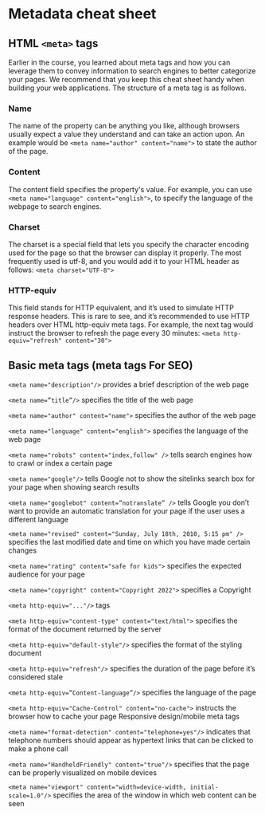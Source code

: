 # Metadata cheat sheet

## HTML `<meta>` tags 

Earlier in the course, you learned about meta tags and how you can leverage them to convey information to search engines to better categorize your pages. We recommend that you keep this cheat sheet handy when building your web applications. The structure of a meta tag is as follows.

### Name 

The name of the property can be anything you like, although browsers usually expect a value they understand and can take an action upon. An example would be `<meta name="author" content="name">` to state the author of the page. 



### Content 


The content field specifies the property's value. For example, you can use `<meta name="language" content="english">`, to specify the language of the webpage to search engines. 



### Charset 


The charset is a special field that lets you specify the character encoding used for the page so that the browser can display it properly. The most frequently used is utf-8, and you would add it to your HTML header as follows: `<meta charset="UTF-8">`  



### HTTP-equiv 


This field stands for HTTP equivalent, and it’s used to simulate HTTP response headers. This is rare to see, and it’s recommended to use HTTP headers over HTML http-equiv meta tags. For example, the next tag would instruct the browser to refresh the page every 30 minutes: `<meta http-equiv="refresh" content="30">` 

## Basic meta tags (meta tags For SEO) 

`<meta name="description"/>` provides a brief description of the web page 



`<meta name=”title”/>` specifies the title of the web page 



`<meta name="author" content="name">` specifies the author of the web page  



`<meta name="language" content="english">` specifies the language of the web page 





`<meta name="robots" content="index,follow" />` tells search engines how to crawl or index a certain page 



`<meta name="google"/>` tells Google not to show the sitelinks search box for your page when showing search results 



`<meta name="googlebot" content=”notranslate” />` tells Google you don’t want to provide an automatic translation for your page if the user uses a different language  



`<meta name="revised" content="Sunday, July 18th, 2010, 5:15 pm" />` specifies the last modified date and time on which you have made certain changes 



`<meta name="rating" content="safe for kids">` specifies the expected audience for your page 



`<meta name="copyright" content="Copyright 2022">` specifies a Copyright 

`<meta http-equiv="..."/>` tags

 `<meta http-equiv="content-type" content="text/html">` specifies the format of the document returned by the server 



`<meta http-equiv="default-style"/>`  specifies the format of the styling document 



`<meta http-equiv="refresh"/>` specifies the duration of the page before it’s considered stale 



`<meta http-equiv=”Content-language”/>` specifies the language of the page 



`<meta http-equiv="Cache-Control" content="no-cache">` instructs the browser how to cache your page 
Responsive design/mobile meta tags 

`<meta name="format-detection" content="telephone=yes"/>` indicates that telephone numbers should appear as hypertext links that can be clicked to make a phone call 



`<meta name="HandheldFriendly" content="true"/>` specifies that the page can be properly visualized on mobile devices 



`<meta name="viewport" content="width=device-width, initial-scale=1.0"/>` specifies the area of the window in which web content can be seen